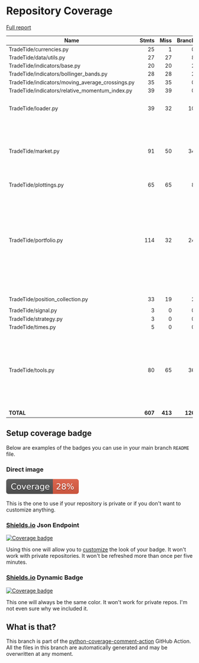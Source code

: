 # Repository Coverage

[Full report](https://htmlpreview.github.io/?https://github.com/MartinPdeS/TradeTide/blob/python-coverage-comment-action-data/htmlcov/index.html)

| Name                                               |    Stmts |     Miss |   Branch |   BrPart |   Cover |   Missing |
|--------------------------------------------------- | -------: | -------: | -------: | -------: | ------: | --------: |
| TradeTide/currencies.py                            |       25 |        1 |        0 |        0 |     96% |        30 |
| TradeTide/data/utils.py                            |       27 |       27 |        8 |        0 |      0% |      1-69 |
| TradeTide/indicators/base.py                       |       20 |       20 |        2 |        0 |      0% |      1-50 |
| TradeTide/indicators/bollinger\_bands.py           |       28 |       28 |        2 |        0 |      0% |     2-103 |
| TradeTide/indicators/moving\_average\_crossings.py |       35 |       35 |        0 |        0 |      0% |     2-103 |
| TradeTide/indicators/relative\_momentum\_index.py  |       39 |       39 |        0 |        0 |      0% |     2-112 |
| TradeTide/loader.py                                |       39 |       32 |       10 |        0 |     14% |26-33, 52-96, 114-128 |
| TradeTide/market.py                                |       91 |       50 |       34 |        3 |     37% |25-46, 116-163, 172-173, 217-218, 225-252 |
| TradeTide/plottings.py                             |       65 |       65 |        8 |        0 |      0% |     4-322 |
| TradeTide/portfolio.py                             |      114 |       32 |       24 |        5 |     69% |60->69, 78, 92, 100, 103, 208-211, 234-235, 258-259, 282-283, 306-311, 323-348 |
| TradeTide/position\_collection.py                  |       33 |       19 |        2 |        0 |     40% |    55-100 |
| TradeTide/signal.py                                |        3 |        0 |        0 |        0 |    100% |           |
| TradeTide/strategy.py                              |        3 |        0 |        0 |        0 |    100% |           |
| TradeTide/times.py                                 |        5 |        0 |        0 |        0 |    100% |           |
| TradeTide/tools.py                                 |       80 |       65 |       36 |        0 |     13% |23-34, 39-65, 72-73, 79-80, 83-90, 93-94, 97-102, 105-117, 120-123 |
|                                          **TOTAL** |  **607** |  **413** |  **126** |    **8** | **29%** |           |


## Setup coverage badge

Below are examples of the badges you can use in your main branch `README` file.

### Direct image

[![Coverage badge](https://raw.githubusercontent.com/MartinPdeS/TradeTide/python-coverage-comment-action-data/badge.svg)](https://htmlpreview.github.io/?https://github.com/MartinPdeS/TradeTide/blob/python-coverage-comment-action-data/htmlcov/index.html)

This is the one to use if your repository is private or if you don't want to customize anything.

### [Shields.io](https://shields.io) Json Endpoint

[![Coverage badge](https://img.shields.io/endpoint?url=https://raw.githubusercontent.com/MartinPdeS/TradeTide/python-coverage-comment-action-data/endpoint.json)](https://htmlpreview.github.io/?https://github.com/MartinPdeS/TradeTide/blob/python-coverage-comment-action-data/htmlcov/index.html)

Using this one will allow you to [customize](https://shields.io/endpoint) the look of your badge.
It won't work with private repositories. It won't be refreshed more than once per five minutes.

### [Shields.io](https://shields.io) Dynamic Badge

[![Coverage badge](https://img.shields.io/badge/dynamic/json?color=brightgreen&label=coverage&query=%24.message&url=https%3A%2F%2Fraw.githubusercontent.com%2FMartinPdeS%2FTradeTide%2Fpython-coverage-comment-action-data%2Fendpoint.json)](https://htmlpreview.github.io/?https://github.com/MartinPdeS/TradeTide/blob/python-coverage-comment-action-data/htmlcov/index.html)

This one will always be the same color. It won't work for private repos. I'm not even sure why we included it.

## What is that?

This branch is part of the
[python-coverage-comment-action](https://github.com/marketplace/actions/python-coverage-comment)
GitHub Action. All the files in this branch are automatically generated and may be
overwritten at any moment.